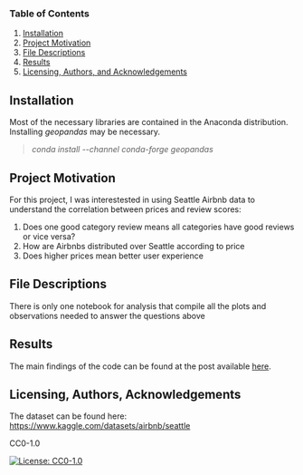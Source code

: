 ### Table of Contents

1. [Installation](#installation)
2. [Project Motivation](#motivation)
3. [File Descriptions](#files)
4. [Results](#results)
5. [Licensing, Authors, and Acknowledgements](#licensing)

## Installation <a name="installation"></a>

Most of the necessary libraries are contained in the Anaconda distribution.
Installing _geopandas_ may be necessary.

> _conda install --channel conda-forge geopandas_

## Project Motivation<a name="motivation"></a>

For this project, I was interestested in using Seattle Airbnb data to understand the correlation between prices and review scores:

1. Does one good category review means all categories have good reviews or vice versa?
2. How are Airbnbs distributed over Seattle according to price
3. Does higher prices mean better user experience

## File Descriptions <a name="files"></a>

There is only one notebook for analysis that compile all the plots and observations needed to answer the questions above

## Results<a name="results"></a>

The main findings of the code can be found at the post available [here](https://medium.com/@tales.ishida/does-higher-prices-mean-better-service-in-airbnb-9edd1e1df686).

## Licensing, Authors, Acknowledgements<a name="licensing"></a>
The dataset can be found here: https://www.kaggle.com/datasets/airbnb/seattle

CC0-1.0

[![License: CC0-1.0](https://licensebuttons.net/l/zero/1.0/80x15.png)](http://creativecommons.org/publicdomain/zero/1.0/)

